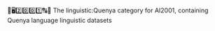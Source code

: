🧠️🖥️2️⃣️0️⃣️0️⃣️1️⃣️🔠️🔢️ The linguistic:Quenya category for AI2001, containing Quenya language linguistic datasets
